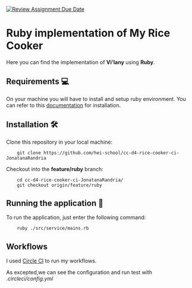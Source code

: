 [![Review Assignment Due Date](https://classroom.github.com/assets/deadline-readme-button-24ddc0f5d75046c5622901739e7c5dd533143b0c8e959d652212380cedb1ea36.svg)](https://classroom.github.com/a/PHq8Kfj_)

# Ruby implementation of My Rice Cooker

Here you can find the implementation of __Vi'lany__ using __Ruby__.

## Requirements :computer:

On your machine you will have to install and setup ruby environment. You can refer to this [documentation](https://www.ruby-lang.org/fr/documentation/installation/) for installation.

## Installation :hammer_and_wrench:
Clone this repository in your local machine:
```shell
    git clone https://github.com/hei-school/cc-d4-rice-cooker-ci-JonatanaRandria
```

Checkout into the __feature/ruby__ branch:
```shell
    cd cc-d4-rice-cooker-ci-JonatanaRandria/
    git checkout origin/feature/ruby
```

## Running the application :flight_departure:

To run the application, just enter the following command: 
```sheel
    ruby ./src/service/mains.rb
```


## Workflows
I used [Circle CI](https://circleci.com/) to run my workflows.

As excepted,we can see the configuration and run test with  _.circleci/config.yml_